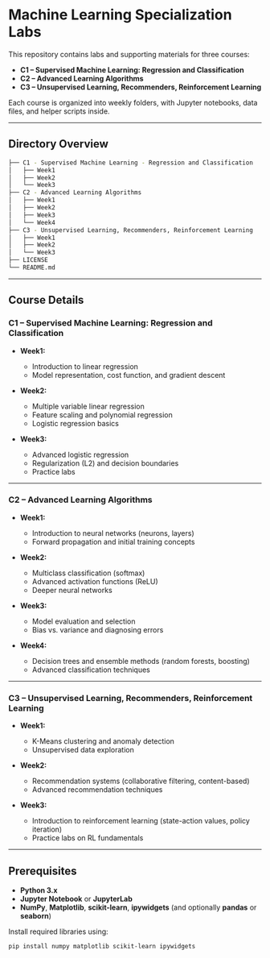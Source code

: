 # Machine Learning Specialization Labs

This repository contains labs and supporting materials for three courses:

- **C1 – Supervised Machine Learning: Regression and Classification**
- **C2 – Advanced Learning Algorithms**
- **C3 – Unsupervised Learning, Recommenders, Reinforcement Learning**

Each course is organized into weekly folders, with Jupyter notebooks, data files, and helper scripts inside.

---

## Directory Overview

```bash
├── C1 - Supervised Machine Learning - Regression and Classification
│   ├── Week1
│   ├── Week2
│   └── Week3
├── C2 - Advanced Learning Algorithms
│   ├── Week1
│   ├── Week2
│   ├── Week3
│   └── Week4
├── C3 - Unsupervised Learning, Recommenders, Reinforcement Learning
│   ├── Week1
│   ├── Week2
│   └── Week3
├── LICENSE
└── README.md
```

---

## Course Details

### C1 – Supervised Machine Learning: Regression and Classification

- **Week1:**  
  - Introduction to linear regression  
  - Model representation, cost function, and gradient descent

- **Week2:**  
  - Multiple variable linear regression  
  - Feature scaling and polynomial regression  
  - Logistic regression basics

- **Week3:**  
  - Advanced logistic regression  
  - Regularization (L2) and decision boundaries  
  - Practice labs

---

### C2 – Advanced Learning Algorithms

- **Week1:**  
  - Introduction to neural networks (neurons, layers)  
  - Forward propagation and initial training concepts

- **Week2:**  
  - Multiclass classification (softmax)  
  - Advanced activation functions (ReLU)  
  - Deeper neural networks

- **Week3:**  
  - Model evaluation and selection  
  - Bias vs. variance and diagnosing errors

- **Week4:**  
  - Decision trees and ensemble methods (random forests, boosting)  
  - Advanced classification techniques

---

### C3 – Unsupervised Learning, Recommenders, Reinforcement Learning

- **Week1:**  
  - K-Means clustering and anomaly detection  
  - Unsupervised data exploration

- **Week2:**  
  - Recommendation systems (collaborative filtering, content-based)  
  - Advanced recommendation techniques

- **Week3:**  
  - Introduction to reinforcement learning (state-action values, policy iteration)  
  - Practice labs on RL fundamentals

---

## Prerequisites

- **Python 3.x**
- **Jupyter Notebook** or **JupyterLab**
- **NumPy**, **Matplotlib**, **scikit-learn**, **ipywidgets** (and optionally **pandas** or **seaborn**)

Install required libraries using:

```bash
pip install numpy matplotlib scikit-learn ipywidgets
```
